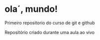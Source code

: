 # ola´, mundo!
 Primeiro repositorio do curso de git e github

Repositório criado durante uma aula ao vivo